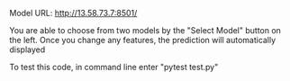 Model URL: http://13.58.73.7:8501/

You are able to choose from two models by the "Select Model" button on the left. Once you change any features, the prediction will automatically displayed

To test this code, in command line enter "pytest test.py"